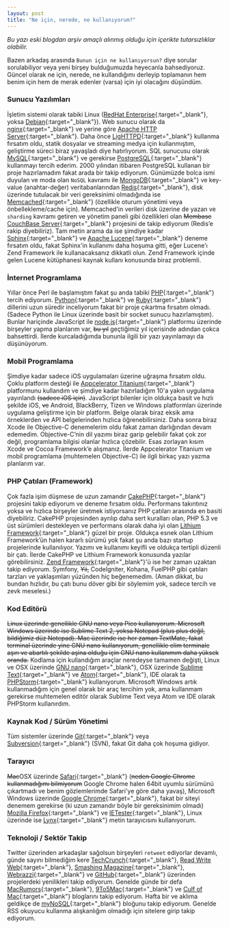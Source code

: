```yaml
---
layout: post
title: "Ne için, nerede, ne kullanıyorum?"
---
```


<p class="message">
    <em>Bu yazı eski blogdan arşiv amaçlı alınmış olduğu için içerikte tutarsızlıklar olabilir.</em>
</p>

Bazen arkadaş arasında `Bunun için ne kullanıyorsun?` diye sorular sorulabiliyor veya yeni birşey bulduğumuzda heyecanla bahsediyoruz. Güncel olarak ne için, nerede, ne kullandığımı derleyip toplamanın hem benim için hem de merak edenler (varsa) için iyi olacağını düşündüm.
<!--more-->
### Sunucu Yazılımları

İşletim sistemi olarak tabiki Linux ([RedHat Enterprise](http://www.redhat.com){:target="_blank"}, yoksa [Debian](http://www.debian.org){:target="_blank"}). Web sunucu olarak da [nginx](http://www.nginx.org){:target="_blank"} ve yerine göre [Apache HTTP Server](http://httpd.apache.org){:target="_blank"}. Daha önce [LigHTTPD](http://www.lighttpd.net){:target="_blank"} kullanma fırsatım oldu, statik dosyalar ve streaming medya için kullanmıştım, geliştirme süreci biraz yavaşladı diye hatırlıyorum. SQL sunucusu olarak [MySQL](http://www.mysql.com){:target="_blank"} ve gerekirse [PostgreSQL](http://www.postgresql.org){:target="_blank"} kullanmayı tercih ederim. 2000 yılından itibaren PostgreSQL kullanan bir proje hazırlamadım fakat arada bir takip ediyorum. Günümüzde bolca ismi duyulan ve moda olan `NoSQL` kavramı ile [MongoDB](http://www.mongodb.org){:target="_blank"} ve key-value (anahtar-değer) veritabanlarından [Redis](http://redis.io){:target="_blank"}, disk üzerinde tutulacak bir veri gereksinimi olmadığında ise [Memcached](http://memcached.org){:target="_blank"} (özellikle oturum yönetimi veya önbellekleme/cache için). Memcached'in verileri disk üzerine de yazan ve `sharding` kavramı getiren ve yönetim paneli gibi özellikleri olan <del>Membase</del> [CouchBase Server](http://www.couchbase.com){:target="_blank"} projesini de takip ediyorum (Redis’e rakip diyebiliriz). Tam metin arama da ise şimdiye kadar [Sphinx](http://sphinxsearch.com){:target="_blank"} ve [Apache Lucene](http://lucene.apache.org){:target="_blank"} deneme fırsatım oldu, fakat Sphinx'in kullanımı daha hoşuma gitti, eğer Lucene'ı Zend Framework ile kullanacaksanız dikkatli olun. Zend Framework içinde gelen Lucene kütüphanesi kaynak kullanı konusunda biraz problemli.

### İnternet Programlama

Yıllar önce Perl ile başlamıştım fakat şu anda tabiki [PHP](http://www.php.net){:target="_blank"} tercih ediyorum. [Python](http://www.python.org){:target="_blank"} ve [Ruby](http://www.ruby-lang.org){:target="_blank"} dillerini uzun süredir inceliyorum fakat 
bir proje çıkartma fırsatım olmadı. (Sadece Python ile Linux üzerinde basit bir socket sunucu hazırlamıştım). Bunlar hariçinde JavaScript ile [node.js](http://nodejs.org){:target="_blank"} platformu üzerinde birşeyler yapma planlarım var, <del>bu yıl</del> geçtiğimiz yıl içerisinde adından çokca bahsettirdi. İlerde kurcaladığımda bununla ilgili bir yazı yayınlamayı da düşünüyorum.

### Mobil Programlama

Şimdiye kadar sadece iOS uygulamaları üzerine uğraşma fırsatım oldu. Çoklu platform desteği ile [Appcelerator Titanium](http://www.appcelerator.com){:target="_blank"} platformunu kullandım ve şimdiye kadar hazırladığım 10'a yakın uygulama yayınlandı <del>(sadece iOS için)</del>. JavaScript bilenler için oldukça basit ve hızlı şekilde iOS, <del>ve</del> Android, BlackBerry, Tizen ve Windows platformları üzerinde uygulama geliştirme için bir platform. Belge olarak biraz eksik ama örneklerden ve API belgelerinden hızlıca öğrenebilirsiniz. Daha sonra biraz Xcode ile Objective-C denemelerim oldu fakat zaman darlığından devam edemedim. Objective-C’nin dil yazımı biraz garip gelebilir fakat çok zor değil, programlama bilgisi olanlar hızlıca çözebilir. Esas zorlayan kısım Xcode ve Cocoa Framework’e alışmanız. İlerde Appcelerator Titanium ve mobil programlama (muhtemelen Objective-C) ile ilgli birkaç yazı yazma planlarım var.

### PHP Çatıları (Framework)

Çok fazla işim düşmese de uzun zamandır [CakePHP](http://www.cakephp.org){:target="_blank"} projesini takip ediyorum ve deneme 
fırsatım oldu. Performans takıntınız yoksa ve hızlıca birşeyler üretmek istiyorsanız PHP çatıları arasında en 
basiti diyebiliriz. CakePHP projesinden ayrılıp daha sert kuralları olan, PHP 5.3 ve üst sürümleri 
destekleyen ve performans olarak daha iyi olan [Lithium Framework](http://li3.me){:target="_blank"} güzel bir proje. Oldukça 
esnek olan Lithium Framework’ün halen kararlı sürümü yok fakat şu anda bazı startup projelerinde kullanılıyor. 
Yazımı ve kullanımı keyifli ve oldukça tertipli düzenli bir çatı. İlerde CakePHP ve Lithium Framework 
konusunda yazılar görebilirsiniz. [Zend Framework](http://framework.zend.com){:target="_blank"}'ü ise her zaman uzaktan takip 
ediyorum. Symfony, <del>Yii,</del> CodeIgniter, Kohana, FuelPHP gibi çatıları tarzları ve yaklaşımları yüzünden hiç 
beğenemedim. (Aman dikkat, bu bundan hızlıdır, bu çatı bunu döver gibi bir söylemim yok, sadece tercih ve 
zevk meselesi.)

### Kod Editörü

<del>Linux üzerinde genellikle GNU nano veya Pico kullanıyorum. Microsoft Windows üzerinde ise Sublime Text 2, yoksa Notepad (plus plus değil, bildiğimiz düz Notepad). Mac üzerinde ise her zaman TextMate, fakat terminal üzerinde yine GNU nano kullanıyorum, genellikle elim terminale aşırı ve abartılı şekilde aşina olduğu için GNU nano kullanımım daha yüksek oranda.</del>
Kodlama için kullandığım araçlar neredeyse tamamen değişti, Linux ve OSX üzerinde [GNU nano](http://www.nano-editor.org){:target="_blank"}, OSX üzerinde [Sublime Text](http://www.sublimetext.com){:target="_blank"} ve [Atom](https://atom.io){:target="_blank"}, IDE olarak ta [PHPStorm](https://www.jetbrains.com/phpstorm/){:target="_blank"} kullanıyorum. 
Microsoft Windows artık kullanmadığım için genel olarak bir araç tercihim yok, ama kullanmam gerekirse muhtemelen editör olarak Sublime Text veya Atom ve IDE olarak PHPStorm kullanırdım.

### Kaynak Kod / Sürüm Yönetimi

Tüm sistemler üzerinde [Git](http://git-scm.com){:target="_blank"} veya [Subversion](http://subversion.tigris.org){:target="_blank"} (SVN), fakat Git daha çok hoşuma gidiyor.

### Tarayıcı

<del>Mac</del>OSX üzerinde [Safari](http://www.apple.com/safari){:target="_blank"} (<del>neden Google Chrome kullanmadığımı bilmiyorum</del> Google Chrome halen 64bit uyumlu sürümünü çıkartmadı ve benim gözlemlerimde Safari'ye göre daha yavaş), Microsoft Windows üzerinde [Google Chrome](http://ww.google.com/chrome){:target="_blank"}, fakat bir siteyi denemem gerekirse (ki uzun zamandır böyle bir gereksinimim olmadı) [Mozilla Firefox](http://www.mozilla.org/firefox){:target="_blank"} ve [IETester](http://www.my-debugbar.com/wiki/IETester/HomePage){:target="_blank"}, Linux üzerinde ise [Lynx](http://lynx.isc.org){:target="_blank"} metin tarayıcısını kullanıyorum.

### Teknoloji / Sektör Takip

Twitter üzerinden arkadaşlar sağolsun birşeyleri `retweet` ediyorlar devamlı, günde sayını bilmediğim kere 
[TechCrunch](http://techcrunch.com){:target="_blank"}, [Read Write Web](http://www.readwriteweb.com){:target="_blank"}, [Smashing Magazine](http://www.smashingmagazine.com){:target="_blank"}, [Webrazzi](http://www.webrazzi.com){:target="_blank"} ve [GitHub](https://github.com){:target="_blank"} üzerinden projelerdeki yenilikleri takip ediyorum. 
Genelde günde bir defa [MacRumors](http://macrumors.com){:target="_blank"}, [9To5Mac](http://9to5mac.com){:target="_blank"} ve [Culf of Mac](http://www.cultofmac.com){:target="_blank"} bloglarını takip ediyorum. 
Hafta bir ve aklıma geldikçe de [myNoSQL](http://nosql.mypopescu.com){:target="_blank"} bloğunu takip ediyorum. 
Genelde RSS okuyucu kullanma alışkanlığım olmadığı için sitelere girip takip ediyorum.
